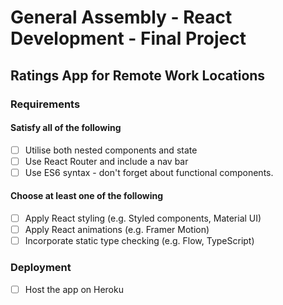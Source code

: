 # General Assembly - React Development - Final Project

## Ratings App for Remote Work Locations

### Requirements

#### Satisfy all of the following

- [ ] Utilise both nested components and state
- [ ] Use React Router and include a nav bar
- [ ] Use ES6 syntax - don't forget about functional components.

#### Choose at least one of the following

- [ ] Apply React styling (e.g. Styled components, Material UI)
- [ ] Apply React animations (e.g. Framer Motion)
- [ ] Incorporate static type checking (e.g. Flow, TypeScript)

### Deployment

- [ ] Host the app on Heroku
